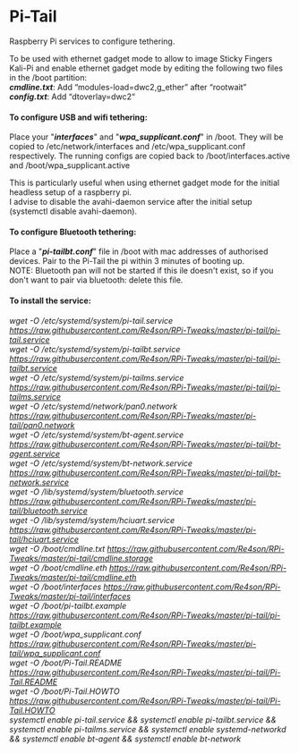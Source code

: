 # Pi-Tail

Raspberry Pi services to configure tethering.  

To be used with ethernet gadget mode to allow to image Sticky Fingers Kali-Pi and enable
ethernet gadget mode by editing the following two files in the /boot partition:  
**_cmdline.txt_**: Add “modules-load=dwc2,g_ether” after “rootwait”  
**_config.txt_**: Add “dtoverlay=dwc2“  

#### To configure USB and wifi tethering:
Place your "**_interfaces_**" and "**_wpa_supplicant.conf_**" in /boot.
They will be copied to /etc/network/interfaces and /etc/wpa_supplicant.conf respectively.
The running configs are copied back to /boot/interfaces.active and /boot/wpa_supplicant.active

This is particularly useful when using ethernet gadget mode for the initial headless setup of a raspberry pi.  
I advise to disable the avahi-daemon service after the initial setup (systemctl disable avahi-daemon).  
  
#### To configure Bluetooth tethering:  
Place a "**_pi-tailbt.conf_**" file in /boot with mac addresses of authorised devices. Pair to the Pi-Tail the pi within 3 minutes of booting up.  
NOTE: Bluetooth pan will not be started if this ile doesn't exist, so if you don't want to pair via bluetooth: delete this file.  
  
#### To install the service:  

*wget -O /etc/systemd/system/pi-tail.service https://raw.githubusercontent.com/Re4son/RPi-Tweaks/master/pi-tail/pi-tail.service*  
*wget -O /etc/systemd/system/pi-tailbt.service https://raw.githubusercontent.com/Re4son/RPi-Tweaks/master/pi-tail/pi-tailbt.service*  
*wget -O /etc/systemd/system/pi-tailms.service https://raw.githubusercontent.com/Re4son/RPi-Tweaks/master/pi-tail/pi-tailms.service*  
*wget -O /etc/systemd/network/pan0.network https://raw.githubusercontent.com/Re4son/RPi-Tweaks/master/pi-tail/pan0.network*  
*wget -O /etc/systemd/system/bt-agent.service https://raw.githubusercontent.com/Re4son/RPi-Tweaks/master/pi-tail/bt-agent.service*  
*wget -O /etc/systemd/system/bt-network.service https://raw.githubusercontent.com/Re4son/RPi-Tweaks/master/pi-tail/bt-network.service*  
*wget -O /lib/systemd/system/bluetooth.service https://raw.githubusercontent.com/Re4son/RPi-Tweaks/master/pi-tail/bluetooth.service*  
*wget -O /lib/systemd/system/hciuart.service https://raw.githubusercontent.com/Re4son/RPi-Tweaks/master/pi-tail/hciuart.service*  
*wget -O /boot/cmdline.txt https://raw.githubusercontent.com/Re4son/RPi-Tweaks/master/pi-tail/cmdline.storage*  
*wget -O /boot/cmdline.eth https://raw.githubusercontent.com/Re4son/RPi-Tweaks/master/pi-tail/cmdline.eth*    
*wget -O /boot/interfaces https://raw.githubusercontent.com/Re4son/RPi-Tweaks/master/pi-tail/interfaces*  
*wget -O /boot/pi-tailbt.example https://raw.githubusercontent.com/Re4son/RPi-Tweaks/master/pi-tail/pi-tailbt.example*  
*wget -O /boot/wpa_supplicant.conf https://raw.githubusercontent.com/Re4son/RPi-Tweaks/master/pi-tail/wpa_supplicant.conf*  
*wget -O /boot/Pi-Tail.README https://raw.githubusercontent.com/Re4son/RPi-Tweaks/master/pi-tail/Pi-Tail.README*  
*wget -O /boot/Pi-Tail.HOWTO https://raw.githubusercontent.com/Re4son/RPi-Tweaks/master/pi-tail/Pi-Tail.HOWTO*  
*systemctl enable pi-tail.service && systemctl enable pi-tailbt.service && systemctl enable pi-tailms.service && systemctl enable systemd-networkd && systemctl enable bt-agent && systemctl enable bt-network*  
